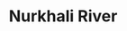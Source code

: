 ---
title: "Nurkhali River"
title_bn: "নূরখালি নদী"
description: "Nurkhali river starts from the Larkhai river and ends at the Bolasmara river."
---